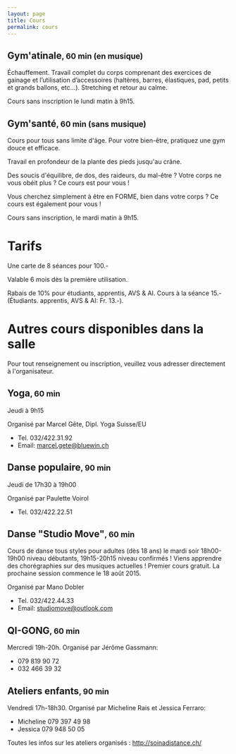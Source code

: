 ```yaml
---
layout: page
title: Cours
permalink: cours
---
```


## Gym'atinale<small>, 60 min (en musique)</small>

Échauffement. Travail complet du corps comprenant des exercices de gainage et l’utilisation d’accessoires (haltères, barres, élastiques, pad, petits et grands ballons, etc...). Stretching et retour au calme.

Cours sans inscription le lundi matin à 9h15.

## Gym'santé<small>, 60 min (sans musique)</small>

Cours pour tous sans limite d'âge. Pour votre bien-être, pratiquez une gym douce et efficace.

Travail en profondeur de la plante des pieds jusqu'au crâne.

Des soucis d'équilibre, de dos, des raideurs, du mal-être ? Votre corps ne vous obéit plus ? Ce cours est pour vous !

Vous cherchez simplement à être en FORME, bien dans votre corps ? Ce cours est également pour vous !

Cours sans inscription, le mardi matin à 9h15.

# Tarifs

Une carte de 8 séances pour 100.-

Valable 6 mois dès la première utilisation.

Rabais de 10% pour étudiants, apprentis, AVS & AI. Cours à la séance 15.- (Étudiants. apprentis, AVS & AI: Fr. 13.-).

# Autres cours disponibles dans la salle

Pour tout renseignement ou inscription, veuillez vous adresser directement à l'organisateur.

## Yoga<small>, 60 min</small>

Jeudi à 9h15

Organisé par Marcel Gête, Dipl. Yoga Suisse/EU

- Tel. 032/422.31.92
- Email: <marcel.gete@bluewin.ch>

## Danse populaire<small>, 90 min</small>

Jeudi de 17h30 à 19h00

Organisé par Paulette Voirol

- Tel. 032/422.22.51

## Danse "Studio Move"<small>, 60 min</small>

Cours de danse tous styles pour adultes (dès 18 ans) le mardi soir 18h00-19h00 niveau débutants, 19h15-20h15 niveau confirmés ! Viens apprendre des chorégraphies sur des musiques actuelles ! Premier cours gratuit. La prochaine session commence le 18 août 2015.

Organisé par Mano Dobler

- Tel. 032/422.44.33
- Email: <studiomove@outlook.com>

## QI-GONG<small>, 60 min</small>

Mercredi 19h-20h.
Organisé par Jérôme Gassmann:

- 079 819 90 72
- 032 466 39 32

## Ateliers enfants<small>, 90 min</small>

Vendredi 17h-18h30.
Organisé par Micheline Rais et Jessica Ferraro:

- Micheline 079 397 49 98
- Jessica 079 948 50 05

Toutes les infos sur les ateliers organisés : <http://soinadistance.ch/>
